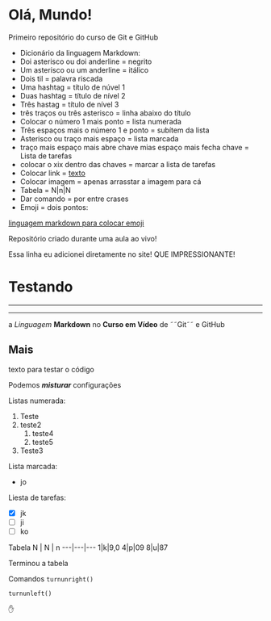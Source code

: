 # Olá, Mundo!
 Primeiro repositório do curso de Git e GitHub
 
- Dicionário da linguagem Markdown:
- Doi asterisco ou doi anderline = negrito
- Um asterisco ou um anderline = itálico
- Dois til = palavra riscada
- Uma hashtag = título de núvel 1
- Duas hashtag = título de nível 2
- Três hastag = título de nível 3
- três traços ou três asterisco = linha abaixo do título
- Colocar o número 1 mais ponto = lista numerada
- Três espaços mais o número 1 e ponto = subítem da lista
- Asterisco ou traço mais espaço = lista marcada
- traço mais espaço mais abre chave mias espaço mais fecha chave = Lista de tarefas
- colocar o xix dentro das chaves = marcar a lista de tarefas
- Colocar link = [texto](URL)
- Colocar imagem = apenas arrasstar a imagem para cá
- Tabela = N|n|N
- Dar comando = por entre crases
- Emoji = dois pontos:

[linguagem markdown para colocar emoji](https://github.com./ikatyang)


Repositório criado durante uma aula ao vivo!

Essa linha eu adicionei diretamente no site! QUE IMPRESSIONANTE!

# Testando
---
***
a *Linguagem* **Markdown** no __Curso em Vídeo__ de ˜˜Git˜˜ e GitHub
## Mais
texto para testar o código

Podemos __*misturar*__ configurações

Listas numerada:

1. Teste
1. teste2
   1. teste4
   1. teste5
1. Teste3

Lista marcada:
* jo

Liesta de tarefas:
- [x] jk
- [ ] ji
- [ ] ko

Tabela
N | N | n
---|---|---
1|k|9,0
4|p|09
8|u|87

Terminou a tabela

Comandos `turnunright()` 
```
turnunleft()
```
:hand:
